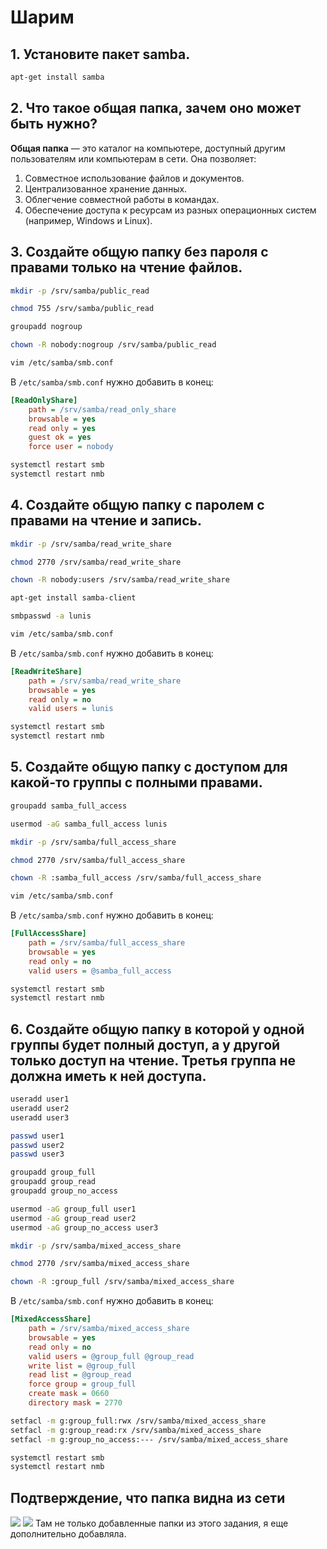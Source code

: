 # Шарим
## 1. Установите пакет samba.
```bash
apt-get install samba
```
## 2. Что такое общая папка, зачем оно может быть нужно?
**Общая папка** — это каталог на компьютере, доступный другим пользователям или компьютерам в сети. Она позволяет:
1. Совместное использование файлов и документов.
2. Централизованное хранение данных.
3. Облегчение совместной работы в командах.
4. Обеспечение доступа к ресурсам из разных операционных систем (например, Windows и Linux).
## 3. Создайте общую папку без пароля с правами только на чтение файлов.
```bash
mkdir -p /srv/samba/public_read
```
```bash
chmod 755 /srv/samba/public_read
```
```bash
groupadd nogroup
```
```bash
chown -R nobody:nogroup /srv/samba/public_read
```
```bash
vim /etc/samba/smb.conf
```
В `/etc/samba/smb.conf` нужно добавить в конец:
```ini
[ReadOnlyShare]
    path = /srv/samba/read_only_share
    browsable = yes
    read only = yes
    guest ok = yes
    force user = nobody
```
```bash
systemctl restart smb
systemctl restart nmb
```
## 4. Создайте общую папку с паролем с правами на чтение и запись.
```bash
mkdir -p /srv/samba/read_write_share
```
```bash
chmod 2770 /srv/samba/read_write_share
```
```bash
chown -R nobody:users /srv/samba/read_write_share
```
```bash
apt-get install samba-client
```
```bash
smbpasswd -a lunis
```
```bash
vim /etc/samba/smb.conf
```
В `/etc/samba/smb.conf` нужно добавить в конец:
```ini
[ReadWriteShare]
    path = /srv/samba/read_write_share
    browsable = yes
    read only = no
    valid users = lunis
```
```bash
systemctl restart smb
systemctl restart nmb
```
## 5. Создайте общую папку с доступом для какой-то группы с полными правами.
```bash
groupadd samba_full_access
```
```bash
usermod -aG samba_full_access lunis
```
```bash
mkdir -p /srv/samba/full_access_share
```
```bash
chmod 2770 /srv/samba/full_access_share
```
```bash
chown -R :samba_full_access /srv/samba/full_access_share
```
```bash
vim /etc/samba/smb.conf
```
В `/etc/samba/smb.conf` нужно добавить в конец:
```ini
[FullAccessShare]
    path = /srv/samba/full_access_share
    browsable = yes
    read only = no
    valid users = @samba_full_access
```
```bash
systemctl restart smb
systemctl restart nmb
```
## 6. Создайте общую папку в которой у одной группы будет полный доступ, а у другой только доступ на чтение. Третья группа не должна иметь к ней доступа.
```bash
useradd user1
useradd user2
useradd user3
```
```bash
passwd user1
passwd user2
passwd user3
```
```bash
groupadd group_full
groupadd group_read
groupadd group_no_access
```
```bash
usermod -aG group_full user1
usermod -aG group_read user2
usermod -aG group_no_access user3
```
```bash
mkdir -p /srv/samba/mixed_access_share
```
```bash
chmod 2770 /srv/samba/mixed_access_share
```
```bash
chown -R :group_full /srv/samba/mixed_access_share
```
В `/etc/samba/smb.conf` нужно добавить в конец:
```ini
[MixedAccessShare]
    path = /srv/samba/mixed_access_share
    browsable = yes
    read only = no
    valid users = @group_full @group_read
    write list = @group_full
    read list = @group_read
    force group = group_full
    create mask = 0660
    directory mask = 2770
```
```bash
setfacl -m g:group_full:rwx /srv/samba/mixed_access_share
setfacl -m g:group_read:rx /srv/samba/mixed_access_share
setfacl -m g:group_no_access:--- /srv/samba/mixed_access_share
```
```bash
systemctl restart smb
systemctl restart nmb
```

## Подтверждение, что папка видна из сети
![](https://github.com/LunisLinus/alt_linux_sonya/blob/sonya_tasks/samba/Tasks/Samba/images/photo_2024-12-17_20-48-04.jpg)
![](https://github.com/LunisLinus/alt_linux_sonya/blob/sonya_tasks/samba/Tasks/Samba/images/photo_2024-12-17_20-48-10.jpg)
Там не только добавленные папки из этого задания, я еще дополнительно добавляла.
